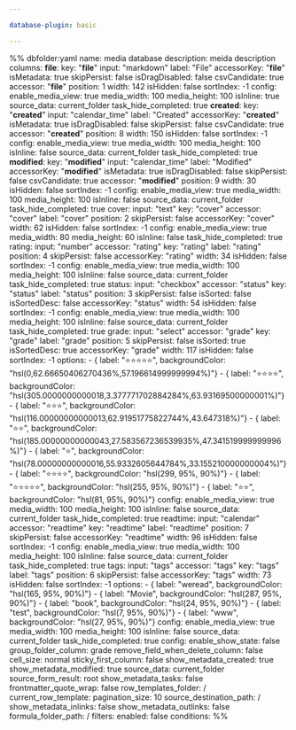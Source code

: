 ```yaml
---

database-plugin: basic

---
```


%% dbfolder:yaml
name: media database
description: meida  description
columns:
  __file__:
    key: "__file__"
    input: "markdown"
    label: "File"
    accessorKey: "__file__"
    isMetadata: true
    skipPersist: false
    isDragDisabled: false
    csvCandidate: true
    accessor: "__file__"
    position: 1
    width: 142
    isHidden: false
    sortIndex: -1
    config:
      enable_media_view: true
      media_width: 100
      media_height: 100
      isInline: true
      source_data: current_folder
      task_hide_completed: true
  __created__:
    key: "__created__"
    input: "calendar_time"
    label: "Created"
    accessorKey: "__created__"
    isMetadata: true
    isDragDisabled: false
    skipPersist: false
    csvCandidate: true
    accessor: "__created__"
    position: 8
    width: 150
    isHidden: false
    sortIndex: -1
    config:
      enable_media_view: true
      media_width: 100
      media_height: 100
      isInline: false
      source_data: current_folder
      task_hide_completed: true
  __modified__:
    key: "__modified__"
    input: "calendar_time"
    label: "Modified"
    accessorKey: "__modified__"
    isMetadata: true
    isDragDisabled: false
    skipPersist: false
    csvCandidate: true
    accessor: "__modified__"
    position: 9
    width: 30
    isHidden: false
    sortIndex: -1
    config:
      enable_media_view: true
      media_width: 100
      media_height: 100
      isInline: false
      source_data: current_folder
      task_hide_completed: true
  cover:
    input: "text"
    key: "cover"
    accessor: "cover"
    label: "cover"
    position: 2
    skipPersist: false
    accessorKey: "cover"
    width: 62
    isHidden: false
    sortIndex: -1
    config:
      enable_media_view: true
      media_width: 80
      media_height: 60
      isInline: false
      task_hide_completed: true
  rating:
    input: "number"
    accessor: "rating"
    key: "rating"
    label: "rating"
    position: 4
    skipPersist: false
    accessorKey: "rating"
    width: 34
    isHidden: false
    sortIndex: -1
    config:
      enable_media_view: true
      media_width: 100
      media_height: 100
      isInline: false
      source_data: current_folder
      task_hide_completed: true
  status:
    input: "checkbox"
    accessor: "status"
    key: "status"
    label: "status"
    position: 3
    skipPersist: false
    isSorted: false
    isSortedDesc: false
    accessorKey: "status"
    width: 54
    isHidden: false
    sortIndex: -1
    config:
      enable_media_view: true
      media_width: 100
      media_height: 100
      isInline: false
      source_data: current_folder
      task_hide_completed: true
  grade:
    input: "select"
    accessor: "grade"
    key: "grade"
    label: "grade"
    position: 5
    skipPersist: false
    isSorted: true
    isSortedDesc: true
    accessorKey: "grade"
    width: 117
    isHidden: false
    sortIndex: -1
    options:
      - { label: "⭐️⭐️⭐️⭐️⭐️", backgroundColor: "hsl(0,62.66650406270436%,57.196614999999994%)"}
      - { label: "⭐️⭐️⭐️⭐️", backgroundColor: "hsl(305.0000000000018,3.377771702884284%,63.93169500000001%)"}
      - { label: "⭐️⭐️⭐️", backgroundColor: "hsl(116.00000000000013,62.91951775822744%,43.647318%)"}
      - { label: "⭐️⭐️", backgroundColor: "hsl(185.00000000000043,27.583567236539935%,47.341519999999996%)"}
      - { label: "⭐️", backgroundColor: "hsl(78.00000000000016,55.9332605644784%,33.155210000000004%)"}
      - { label: "⭐⭐⭐⭐", backgroundColor: "hsl(299, 95%, 90%)"}
      - { label: "⭐⭐⭐⭐⭐", backgroundColor: "hsl(255, 95%, 90%)"}
      - { label: "⭐⭐", backgroundColor: "hsl(81, 95%, 90%)"}
    config:
      enable_media_view: true
      media_width: 100
      media_height: 100
      isInline: false
      source_data: current_folder
      task_hide_completed: true
  readtime:
    input: "calendar"
    accessor: "readtime"
    key: "readtime"
    label: "readtime"
    position: 7
    skipPersist: false
    accessorKey: "readtime"
    width: 96
    isHidden: false
    sortIndex: -1
    config:
      enable_media_view: true
      media_width: 100
      media_height: 100
      isInline: false
      source_data: current_folder
      task_hide_completed: true
  tags:
    input: "tags"
    accessor: "tags"
    key: "tags"
    label: "tags"
    position: 6
    skipPersist: false
    accessorKey: "tags"
    width: 73
    isHidden: false
    sortIndex: -1
    options:
      - { label: "weread", backgroundColor: "hsl(165, 95%, 90%)"}
      - { label: "Movie", backgroundColor: "hsl(287, 95%, 90%)"}
      - { label: "book", backgroundColor: "hsl(24, 95%, 90%)"}
      - { label: "test", backgroundColor: "hsl(7, 95%, 90%)"}
      - { label: "www", backgroundColor: "hsl(27, 95%, 90%)"}
    config:
      enable_media_view: true
      media_width: 100
      media_height: 100
      isInline: false
      source_data: current_folder
      task_hide_completed: true
config:
  enable_show_state: false
  group_folder_column: grade
  remove_field_when_delete_column: false
  cell_size: normal
  sticky_first_column: false
  show_metadata_created: true
  show_metadata_modified: true
  source_data: current_folder
  source_form_result: root
  show_metadata_tasks: false
  frontmatter_quote_wrap: false
  row_templates_folder: /
  current_row_template: 
  pagination_size: 10
  source_destination_path: /
  show_metadata_inlinks: false
  show_metadata_outlinks: false
  formula_folder_path: /
filters:
  enabled: false
  conditions:
%%
